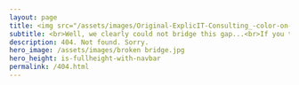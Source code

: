 ```yaml
---
layout: page
title: <img src="/assets/images/Original-ExplicIT-Consulting_-color-on-transparent_-company-and-slogan.png" alt="ExplicIT Consulting. We bridge the gap." width="600">
subtitle: <br>Well, we clearly could not bridge this gap...<br>If you think that there is an error on our side, please <a href="/contact/#impress">let us know</a>.
description: 404. Not found. Sorry.
hero_image: /assets/images/broken bridge.jpg
hero_height: is-fullheight-with-navbar
permalink: /404.html
---
```

